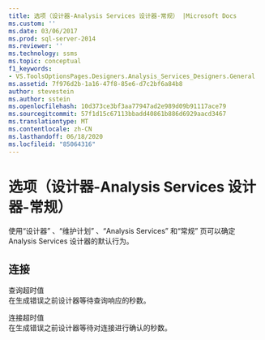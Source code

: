 ```yaml
---
title: 选项（设计器-Analysis Services 设计器-常规） |Microsoft Docs
ms.custom: ''
ms.date: 03/06/2017
ms.prod: sql-server-2014
ms.reviewer: ''
ms.technology: ssms
ms.topic: conceptual
f1_keywords:
- VS.ToolsOptionsPages.Designers.Analysis_Services_Designers.General
ms.assetid: 7f976d2b-1a16-47f8-85e6-d7c2bf6a84b8
author: stevestein
ms.author: sstein
ms.openlocfilehash: 10d373ce3bf3aa77947ad2e989d09b91117ace79
ms.sourcegitcommit: 57f1d15c67113bbadd40861b886d6929aacd3467
ms.translationtype: MT
ms.contentlocale: zh-CN
ms.lasthandoff: 06/18/2020
ms.locfileid: "85064316"
---
```

# <a name="options-designers-analysis-services-designers-general"></a>选项（设计器-Analysis Services 设计器-常规）
  使用“设计器”  、“维护计划”  、“Analysis Services”  和“常规”  页可以确定 Analysis Services 设计器的默认行为。  
  
## <a name="connectivity"></a>连接  
 查询超时值  
 在生成错误之前设计器等待查询响应的秒数。  
  
 连接超时值  
 在生成错误之前设计器等待对连接进行确认的秒数。  
  
  
